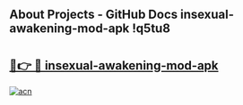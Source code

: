 ## About Projects - GitHub Docs insexual-awakening-mod-apk !q5tu8

# <h2><a href="https://andorid.site?title=insexual-awakening-mod-apk&ref=13PRO">🔗👉 🔴 insexual-awakening-mod-apk</a></h2>

[![acn](https://github.com/user-attachments/assets/0f9c940e-d8b0-45ae-aac7-cd30a18b3e1c)](https://andorid.site?title=insexual-awakening-mod-apk&ref=13PRO)

